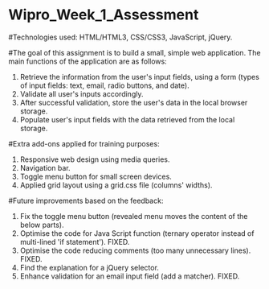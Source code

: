# Wipro_Week_1_Assessment

#Technologies used: HTML/HTML3, CSS/CSS3, JavaScript, jQuery.

#The goal of this assignment is to build a small, simple web application. The main functions of the application are as follows:
1. Retrieve the information from the user's input fields, using a form (types of input fields: text, email, radio buttons, and date).
2. Validate all user's inputs accordingly.
3. After successful validation, store the user's data in the local browser storage.
4. Populate user's input fields with the data retrieved from the local storage.

#Extra add-ons applied for training purposes:
1. Responsive web design using media queries.
2. Navigation bar.
3. Toggle menu button for small screen devices.
4. Applied grid layout using a grid.css file (columns' widths).

#Future improvements based on the feedback:
1. Fix the toggle menu button (revealed menu moves the content of the below parts).
2. Optimise the code for Java Script function (ternary operator instead of multi-lined 'if statement'). FIXED.
3. Optimise the code reducing comments (too many unnecessary lines). FIXED.
4. Find the explanation for a jQuery selector.
5. Enhance validation for an email input field (add a matcher). FIXED.
